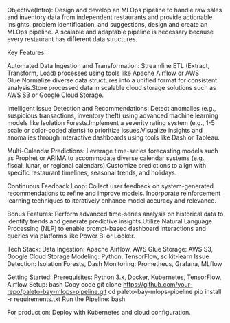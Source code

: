 Objective(Intro):
Design and develop an MLOps pipeline to handle raw sales and inventory data from independent restaurants and provide actionable insights, problem identification, and suggestions, design and create an MLOps pipeline. A scalable and adaptable pipeline is necessary because every restaurant has different data structures.


Key Features:

Automated Data Ingestion and Transformation:
Streamline ETL (Extract, Transform, Load) processes using tools like Apache Airflow or AWS Glue.Normalize diverse data structures into a unified format for consistent analysis.Store processed data in scalable cloud storage solutions such as AWS S3 or Google Cloud Storage.

Intelligent Issue Detection and Recommendations:
Detect anomalies (e.g., suspicious transactions, inventory theft) using advanced machine learning models like Isolation Forests.Implement a severity rating system (e.g., 1-5 scale or color-coded alerts) to prioritize issues.Visualize insights and anomalies through interactive dashboards using tools like Dash or Tableau.

Multi-Calendar Predictions:
Leverage time-series forecasting models such as Prophet or ARIMA to accommodate diverse calendar systems (e.g., fiscal, lunar, or regional calendars).Customize predictions to align with specific restaurant timelines, seasonal trends, and holidays.

Continuous Feedback Loop:
Collect user feedback on system-generated recommendations to refine and improve models.
Incorporate reinforcement learning techniques to iteratively enhance model accuracy and relevance.

Bonus Features:
Perform advanced time-series analysis on historical data to identify trends and generate predictive insights.Utilize Natural Language Processing (NLP) to enable prompt-based dashboard interactions and queries via platforms like Power BI or Looker.



Tech Stack:
Data Ingestion: Apache Airflow, AWS Glue
Storage: AWS S3, Google Cloud Storage
Modeling: Python, TensorFlow, scikit-learn
Issue Detection: Isolation Forests, Dash
Monitoring: Prometheus, Grafana, MLflow


Getting Started:
Prerequisites:
Python 3.x, Docker, Kubernetes, TensorFlow, Airflow
Setup:
bash
Copy code
git clone https://github.com/your-repo/paleto-bay-mlops-pipeline.git
cd paleto-bay-mlops-pipeline
pip install -r requirements.txt
Run the Pipeline:
bash





For production: Deploy with Kubernetes and cloud configuration.
